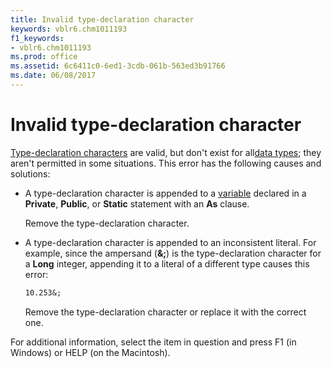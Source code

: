```yaml
---
title: Invalid type-declaration character
keywords: vblr6.chm1011193
f1_keywords:
- vblr6.chm1011193
ms.prod: office
ms.assetid: 6c6411c0-6ed1-3cdb-061b-563ed3b91766
ms.date: 06/08/2017
---
```



# Invalid type-declaration character

[Type-declaration characters](vbe-glossary.md) are valid, but don't exist for all[data types](vbe-glossary.md); they aren't permitted in some situations. This error has the following causes and solutions:



- A type-declaration character is appended to a [variable](vbe-glossary.md) declared in a **Private**, **Public**, or **Static** statement with an **As** clause.
    
    Remove the type-declaration character.
    
- A type-declaration character is appended to an inconsistent literal. For example, since the ampersand (**&;**) is the type-declaration character for a **Long** integer, appending it to a literal of a different type causes this error:
    
  ```vb
  10.253&; 

  ```


     Remove the type-declaration character or replace it with the correct one.
    

For additional information, select the item in question and press F1 (in Windows) or HELP (on the Macintosh).

